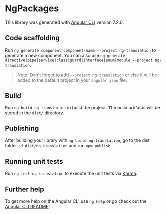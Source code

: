 # NgPackages

This library was generated with [Angular CLI](https://github.com/angular/angular-cli) version 7.2.0.

## Code scaffolding

Run `ng generate component component-name --project ng-translation` to generate a new component. You can also use `ng generate directive|pipe|service|class|guard|interface|enum|module --project ng-translation`.

> Note: Don't forget to add `--project ng-translation` or else it will be added to the default project in your `angular.json` file.

## Build

Run `ng build ng-translation` to build the project. The build artifacts will be stored in the `dist/` directory.

## Publishing

After building your library with `ng build ng-translation`, go to the dist folder `cd dist/ng-translation` and run `npm publish`.

## Running unit tests

Run `ng test ng-translation` to execute the unit tests via [Karma](https://karma-runner.github.io).

## Further help

To get more help on the Angular CLI use `ng help` or go check out the [Angular CLI README](https://github.com/angular/angular-cli/blob/master/README.md).
